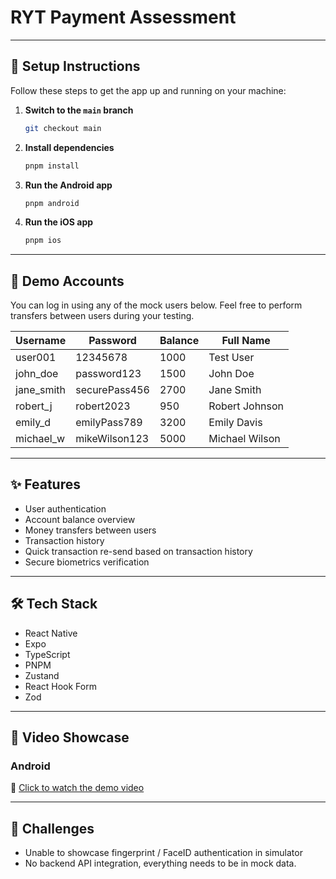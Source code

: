 # RYT Payment Assessment

---

## 🚀 Setup Instructions

Follow these steps to get the app up and running on your machine:

1. **Switch to the `main` branch**

   ```bash
   git checkout main
   ```

2. **Install dependencies**

   ```bash
   pnpm install
   ```

3. **Run the Android app**

   ```bash
   pnpm android
   ```

4. **Run the iOS app**
   ```bash
   pnpm ios
   ```

---

## 🔑 Demo Accounts

You can log in using any of the mock users below. Feel free to perform transfers between users during your testing.

| Username   | Password      | Balance | Full Name      |
| ---------- | ------------- | ------- | -------------- |
| user001    | 12345678      | 1000    | Test User      |
| john_doe   | password123   | 1500    | John Doe       |
| jane_smith | securePass456 | 2700    | Jane Smith     |
| robert_j   | robert2023    | 950     | Robert Johnson |
| emily_d    | emilyPass789  | 3200    | Emily Davis    |
| michael_w  | mikeWilson123 | 5000    | Michael Wilson |

---

## ✨ Features

- User authentication
- Account balance overview
- Money transfers between users
- Transaction history
- Quick transaction re-send based on transaction history
- Secure biometrics verification

---

## 🛠 Tech Stack

- React Native
- Expo
- TypeScript
- PNPM
- Zustand
- React Hook Form
- Zod

---

## 📱 Video Showcase

### Android
🎥 [Click to watch the demo video](./assets/video/android.mp4)

---

## 🧠 Challenges

- Unable to showcase fingerprint / FaceID authentication in simulator
- No backend API integration, everything needs to be in mock data.
